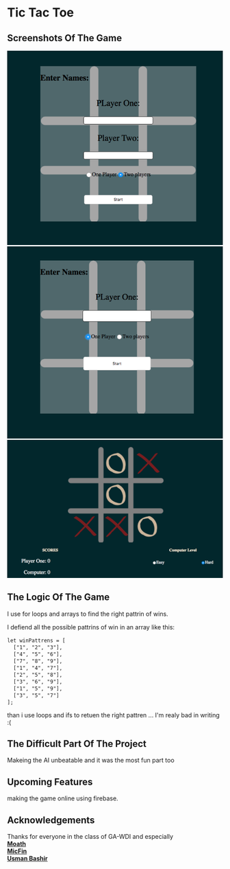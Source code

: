 # Tic Tac Toe

## Screenshots Of The Game

![ScreenShot1](screenShots/1.png)
![ScreenShot2](screenShots/2.png)
![ScreenShot3](screenShots/3.png)

## The Logic Of The Game

I use for loops and arrays to find the right pattrin of wins.

I defiend all the possible pattrins of win in an array like this:

```
let winPattrens = [
  ["1", "2", "3"],
  ["4", "5", "6"],
  ["7", "8", "9"],
  ["1", "4", "7"],
  ["2", "5", "8"],
  ["3", "6", "9"],
  ["1", "5", "9"],
  ["3", "5", "7"]
];
```

than i use loops and ifs to retuen the right pattren ... I'm realy bad in writing :(

## The Difficult Part Of The Project

Makeing the AI unbeatable and it was the most fun part too

## Upcoming Features

making the game online using firebase.

## Acknowledgements

Thanks for everyone in the class of GA-WDI and especially <br />
**[Moath](https://github.com/mfalthaw)** <br />
**[MicFin](https://github.com/MicFin)** <br />
**[Usman Bashir](https://github.com/usmanbashir)** 
